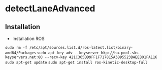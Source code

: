 # detectLaneAdvanced
## Installation

* Installation ROS

`sudo rm -f /etc/apt/sources.list.d/ros-latest.list/binary-amd64/Packages`
`sudo apt-key adv --keyserver hkp://ha.pool.sks-keyservers.net:80 --recv-key 421C365BD9FF1F717815A3895523BAEEB01FA116`
`sudo apt-get update`
`sudo apt-get install ros-kinetic-desktop-full`

